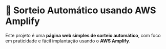 # 🎲 Sorteio Automático usando AWS Amplify

Este projeto é uma **página web simples de sorteio automático**, com foco em praticidade e fácil implantação usando o **AWS Amplify**.

